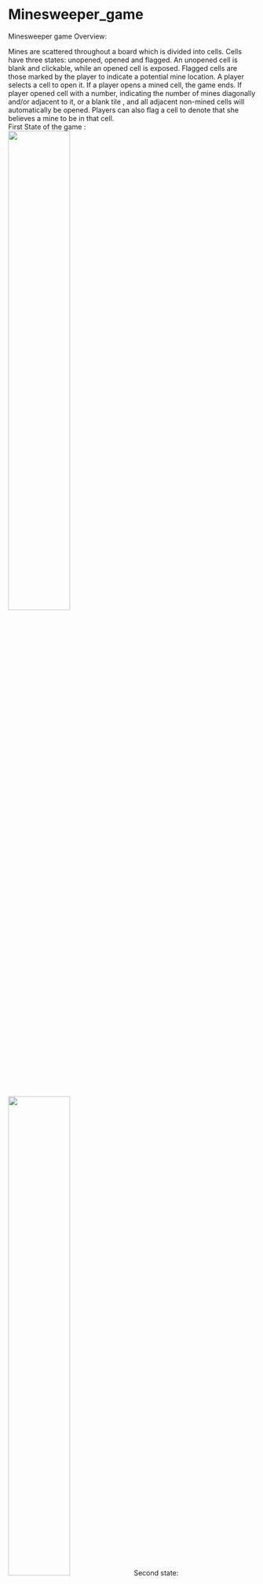 # Minesweeper_game
Minesweeper game
Overview:

Mines are scattered throughout a board which is divided into cells. 
Cells have three states: unopened, opened and flagged. 
An unopened cell is blank and clickable, while an opened cell is exposed.
Flagged cells are those marked by the player to indicate a potential mine location.
A player selects a cell to open it. If a player opens a mined cell, the game ends.
If player opened cell with a number, indicating the number of mines diagonally and/or adjacent to it, or a blank tile , and all adjacent non-mined cells will automatically be opened.
Players can also flag a cell to denote that she believes a mine to be in that cell.</br>
First State of the game :<br/>
<img src=https://user-images.githubusercontent.com/60892608/197409784-61a3e2b3-8987-4273-8b5c-81c2617e3349.png width=50% height=50%>

<img src=https://user-images.githubusercontent.com/60892608/197409813-4090ad47-626f-4ff7-a182-d4762518a0c2.png width=50% height=50%>
Second state:<br/>
<img src = https://user-images.githubusercontent.com/60892608/197409795-d52449ce-cf72-481d-9018-973dd1519a39.png width=50% height=50%>
Third state:<br/>
<img src= https://user-images.githubusercontent.com/60892608/197409803-458c22a2-1a75-43e3-b8da-08cba61a15a8.png width=50% height=50%>
The last state: <br/>
<img src = https://user-images.githubusercontent.com/60892608/198855099-78759534-ff30-406b-8f49-276044bcc65a.jpg width=50% height=50%>
